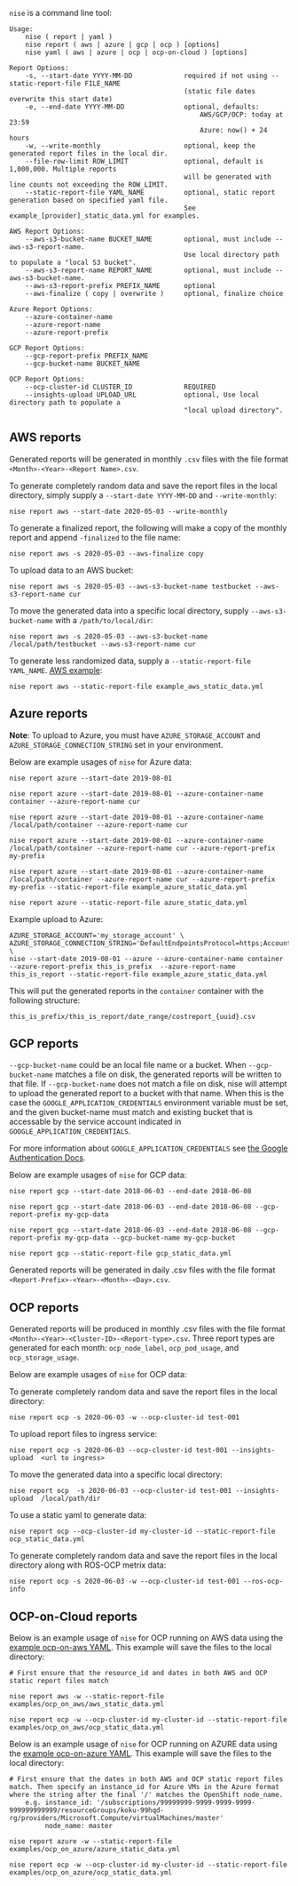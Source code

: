 `nise` is a command line tool:

    Usage:
        nise ( report | yaml )
        nise report ( aws | azure | gcp | ocp ) [options]
        nise yaml ( aws | azure | ocp | ocp-on-cloud ) [options]

    Report Options:
        -s, --start-date YYYY-MM-DD             required if not using --static-report-file FILE_NAME
                                                (static file dates overwrite this start date)
        -e, --end-date YYYY-MM-DD               optional, defaults:
                                                    AWS/GCP/OCP: today at 23:59
                                                    Azure: now() + 24 hours
        -w, --write-monthly                     optional, keep the generated report files in the local dir.
        --file-row-limit ROW_LIMIT              optional, default is 1,000,000. Multiple reports
                                                will be generated with line counts not exceeding the ROW_LIMIT.
        --static-report-file YAML_NAME          optional, static report generation based on specified yaml file.
                                                See example_[provider]_static_data.yml for examples.

    AWS Report Options:
        --aws-s3-bucket-name BUCKET_NAME        optional, must include --aws-s3-report-name.
                                                Use local directory path to populate a "local S3 bucket".
        --aws-s3-report-name REPORT_NAME        optional, must include --aws-s3-bucket-name.
        --aws-s3-report-prefix PREFIX_NAME      optional
        --aws-finalize ( copy | overwrite )     optional, finalize choice

    Azure Report Options:
        --azure-container-name
        --azure-report-name
        --azure-report-prefix

    GCP Report Options:
        --gcp-report-prefix PREFIX_NAME
        --gcp-bucket-name BUCKET_NAME

    OCP Report Options:
        --ocp-cluster-id CLUSTER_ID             REQUIRED
        --insights-upload UPLOAD_URL            optional, Use local directory path to populate a
                                                "local upload directory".

## AWS reports

Generated reports will be generated in monthly `.csv` files with the file format `<Month>-<Year>-<Report Name>.csv`.

To generate completely random data and save the report files in the local directory, simply supply a `--start-date YYYY-MM-DD` and `--write-monthly`:

    nise report aws --start-date 2020-05-03 --write-monthly

To generate a finalized report, the following will make a copy of the
monthly report and append `-finalized` to the file name:

    nise report aws -s 2020-05-03 --aws-finalize copy

To upload data to an AWS bucket:

    nise report aws -s 2020-05-03 --aws-s3-bucket-name testbucket --aws-s3-report-name cur

To move the generated data into a specific local directory, supply `--aws-s3-bucket-name` with a `/path/to/local/dir`:

    nise report aws -s 2020-05-03 --aws-s3-bucket-name /local/path/testbucket --aws-s3-report-name cur

To generate less randomized data, supply a `--static-report-file YAML_NAME`. [AWS example](../example_aws_static_data.yml):

    nise report aws --static-report-file example_aws_static_data.yml

## Azure reports

**Note**: To upload to Azure, you must have `AZURE_STORAGE_ACCOUNT` and
`AZURE_STORAGE_CONNECTION_STRING` set in your environment.

Below are example usages of `nise` for Azure data:

    nise report azure --start-date 2019-08-01

    nise report azure --start-date 2019-08-01 --azure-container-name container --azure-report-name cur

    nise report azure --start-date 2019-08-01 --azure-container-name /local/path/container --azure-report-name cur

    nise report azure --start-date 2019-08-01 --azure-container-name /local/path/container --azure-report-name cur --azure-report-prefix my-prefix

    nise report azure --start-date 2019-08-01 --azure-container-name /local/path/container --azure-report-name cur --azure-report-prefix my-prefix --static-report-file example_azure_static_data.yml

    nise report azure --static-report-file azure_static_data.yml

Example upload to Azure:

    AZURE_STORAGE_ACCOUNT='my_storage_account' \
    AZURE_STORAGE_CONNECTION_STRING='DefaultEndpointsProtocol=https;AccountName=my_storage_account;AccountKey=XXXXXXXXXXXXXXXXXXXXXXXXXX;EndpointSuffix=core.windows.net' \
    nise --start-date 2019-08-01 --azure --azure-container-name container --azure-report-prefix this_is_prefix  --azure-report-name this_is_report --static-report-file example_azure_static_data.yml

This will put the generated reports in the `container` container with the
following structure:

    this_is_prefix/this_is_report/date_range/costreport_{uuid}.csv


## GCP reports

`--gcp-bucket-name` could be an local file name or a bucket. When `--gcp-bucket-name` matches a file on disk, the generated reports will be written to that file. If `--gcp-bucket-name` does not match a file on disk, nise will attempt to upload the generated report to a bucket with that name. When this is the case the `GOOGLE_APPLICATION_CREDENTIALS` environment variable must be set, and the given bucket-name must match and existing bucket that is accessable by the service account indicated in `GOOGLE_APPLICATION_CREDENTIALS`.

For more information about `GOOGLE_APPLICATION_CREDENTIALS` see [the Google Authentication Docs](https://cloud.google.com/docs/authentication/getting-started/).

Below are example usages of `nise` for GCP data:

    nise report gcp --start-date 2018-06-03 --end-date 2018-06-08

    nise report gcp --start-date 2018-06-03 --end-date 2018-06-08 --gcp-report-prefix my-gcp-data

    nise report gcp --start-date 2018-06-03 --end-date 2018-06-08 --gcp-report-prefix my-gcp-data --gcp-bucket-name my-gcp-bucket

    nise report gcp --static-report-file gcp_static_data.yml

Generated reports will be generated in daily .csv files with the file format `<Report-Prefix>-<Year>-<Month>-<Day>.csv`.


## OCP reports

Generated reports will be produced in monthly .csv files with the file format `<Month>-<Year>-<Cluster-ID>-<Report-type>.csv`. Three report types are generated for each month: `ocp_node_label`, `ocp_pod_usage`, and `ocp_storage_usage`.

Below are example usages of `nise` for OCP data:

To generate completely random data and save the report files in the
local directory:

    nise report ocp -s 2020-06-03 -w --ocp-cluster-id test-001

To upload report files to ingress service:

    nise report ocp -s 2020-06-03 --ocp-cluster-id test-001 --insights-upload  <url to ingress>

To move the generated data into a specific local directory:

    nise report ocp  -s 2020-06-03 --ocp-cluster-id test-001 --insights-upload  /local/path/dir

To use a static yaml to generate data:

    nise report ocp --ocp-cluster-id my-cluster-id --static-report-file ocp_static_data.yml

To generate completely random data and save the report files in the
local directory along with ROS-OCP metrix data:

    nise report ocp -s 2020-06-03 -w --ocp-cluster-id test-001 --ros-ocp-info


## OCP-on-Cloud reports

Below is an example usage of `nise` for OCP running on AWS data using the [example ocp-on-aws YAML](../examples/ocp_on_aws). This example will save the files to the local directory:

    # First ensure that the resource_id and dates in both AWS and OCP static report files match

    nise report aws -w --static-report-file examples/ocp_on_aws/aws_static_data.yml

    nise report ocp -w --ocp-cluster-id my-cluster-id --static-report-file examples/ocp_on_aws/ocp_static_data.yml

Below is an example usage of `nise` for OCP running on AZURE data using the [example ocp-on-azure YAML](../examples/ocp_on_azure). This example will save the files to the local directory:

    # First ensure that the dates in both AWS and OCP static report files match. Then specify an instance_id for Azure VMs in the Azure format where the string after the final '/' matches the OpenShift node_name.
        e.g. instance_id: '/subscriptions/99999999-9999-9999-9999-999999999999/resourceGroups/koku-99hqd-rg/providers/Microsoft.Compute/virtualMachines/master'
             node_name: master

    nise report azure -w --static-report-file examples/ocp_on_azure/azure_static_data.yml

    nise report ocp -w --ocp-cluster-id my-cluster-id --static-report-file examples/ocp_on_azure/ocp_static_data.yml
